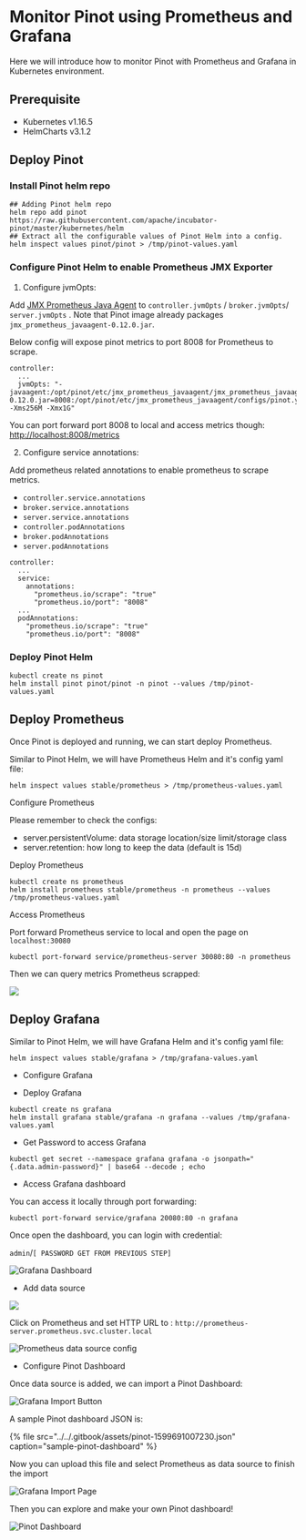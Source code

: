 # Monitor Pinot using Prometheus and Grafana

Here we will introduce how to monitor Pinot with Prometheus and Grafana in Kubernetes environment.

## Prerequisite

* Kubernetes v1.16.5
* HelmCharts v3.1.2

## Deploy Pinot

### Install Pinot helm repo

```text
## Adding Pinot helm repo
helm repo add pinot https://raw.githubusercontent.com/apache/incubator-pinot/master/kubernetes/helm
## Extract all the configurable values of Pinot Helm into a config.
helm inspect values pinot/pinot > /tmp/pinot-values.yaml
```

### Configure Pinot Helm to enable Prometheus JMX Exporter

1. Configure jvmOpts:

Add [JMX Prometheus Java Agent](https://github.com/prometheus/jmx_exporter) to `controller.jvmOpts` / `broker.jvmOpts`/ `server.jvmOpts` . Note that Pinot image already packages `jmx_prometheus_javaagent-0.12.0.jar`.

Below config will expose pinot metrics to port 8008 for Prometheus to scrape.

```text
controller:
  ...
  jvmOpts: "-javaagent:/opt/pinot/etc/jmx_prometheus_javaagent/jmx_prometheus_javaagent-0.12.0.jar=8008:/opt/pinot/etc/jmx_prometheus_javaagent/configs/pinot.yml -Xms256M -Xmx1G"
```

You can port forward port 8008 to local and access metrics though: [http://localhost:8008/metrics](http://localhost:8008/metrics)

2. Configure service annotations:

Add prometheus related annotations to enable prometheus to scrape metrics.  

* `controller.service.annotations` 
* `broker.service.annotations`
* `server.service.annotations`
* `controller.podAnnotations` 
* `broker.podAnnotations`
* `server.podAnnotations`

```text
controller:
  ...
  service:
    annotations:
      "prometheus.io/scrape": "true"
      "prometheus.io/port": "8008"
  ...
  podAnnotations:
    "prometheus.io/scrape": "true"
    "prometheus.io/port": "8008"
```

### Deploy Pinot Helm

```text
kubectl create ns pinot
helm install pinot pinot/pinot -n pinot --values /tmp/pinot-values.yaml
```

## Deploy Prometheus

Once Pinot is deployed and running, we can start deploy Prometheus.

Similar to Pinot Helm, we will have Prometheus Helm and it's config yaml file:

```text
helm inspect values stable/prometheus > /tmp/prometheus-values.yaml
```

Configure Prometheus

Please remember to check the configs: 

* server.persistentVolume: data storage location/size limit/storage class
* server.retention: how long to keep the data \(default is 15d\)

Deploy Prometheus

```text
kubectl create ns prometheus
helm install prometheus stable/prometheus -n prometheus --values /tmp/prometheus-values.yaml
```

Access Prometheus

Port forward Prometheus service to local and open the page on `localhost:30080`

```text
kubectl port-forward service/prometheus-server 30080:80 -n prometheus
```

Then we can query metrics Prometheus scrapped:

![](../../.gitbook/assets/image%20%2842%29.png)

## Deploy Grafana

Similar to Pinot Helm, we will have Grafana Helm and it's config yaml file:

```text
helm inspect values stable/grafana > /tmp/grafana-values.yaml
```

* Configure Grafana



* Deploy Grafana

```text
kubectl create ns grafana
helm install grafana stable/grafana -n grafana --values /tmp/grafana-values.yaml
```

* Get Password to access Grafana

```text
kubectl get secret --namespace grafana grafana -o jsonpath="{.data.admin-password}" | base64 --decode ; echo
```

* Access Grafana dashboard 

You can access it locally through port forwarding:

```text
kubectl port-forward service/grafana 20080:80 -n grafana
```

 Once open the dashboard, you can login with credential: 

`admin`/`[ PASSWORD GET FROM PREVIOUS STEP]` 

![Grafana Dashboard](../../.gitbook/assets/image%20%2847%29.png)

* Add data source

![](../../.gitbook/assets/image%20%2844%29.png)

Click on Prometheus and set HTTP URL to : `http://prometheus-server.prometheus.svc.cluster.local`

![Prometheus data source config](../../.gitbook/assets/image%20%2848%29.png)

* Configure Pinot Dashboard

Once data source is added, we can import a Pinot Dashboard:

![Grafana Import Button](../../.gitbook/assets/image%20%2845%29.png)

A sample Pinot dashboard JSON is:

{% file src="../../.gitbook/assets/pinot-1599691007230.json" caption="sample-pinot-dashboard" %}

Now you can upload this file and select Prometheus as data source to finish the import

![Grafana Import Page](../../.gitbook/assets/image%20%2846%29.png)

Then you can explore and make your own Pinot dashboard!

![Pinot Dashboard](../../.gitbook/assets/image%20%2843%29.png)







